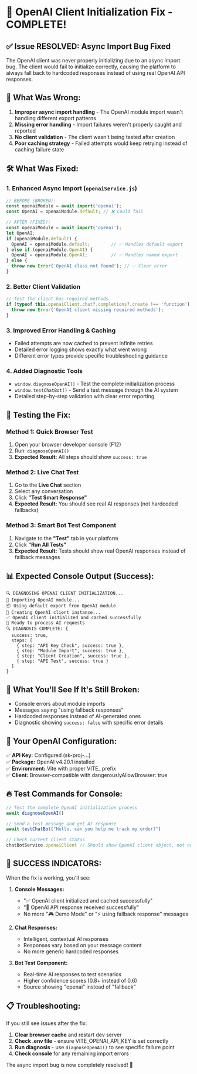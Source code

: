 # 🔧 OpenAI Client Initialization Fix - COMPLETE!

## ✅ **Issue RESOLVED: Async Import Bug Fixed**

The OpenAI client was never properly initializing due to an async import bug. The client would fail to initialize correctly, causing the platform to always fall back to hardcoded responses instead of using real OpenAI API responses.

## 🐛 **What Was Wrong:**

1. **Improper async import handling** - The OpenAI module import wasn't handling different export patterns
2. **Missing error handling** - Import failures weren't properly caught and reported
3. **No client validation** - The client wasn't being tested after creation
4. **Poor caching strategy** - Failed attempts would keep retrying instead of caching failure state

## 🛠️ **What Was Fixed:**

### **1. Enhanced Async Import (`openaiService.js`)**
```javascript
// BEFORE (BROKEN):
const openaiModule = await import('openai');
const OpenAI = openaiModule.default; // ❌ Could fail

// AFTER (FIXED):
const openaiModule = await import('openai');
let OpenAI;
if (openaiModule.default) {
  OpenAI = openaiModule.default;        // ✅ Handles default export
} else if (openaiModule.OpenAI) {
  OpenAI = openaiModule.OpenAI;         // ✅ Handles named export  
} else {
  throw new Error('OpenAI class not found'); // ✅ Clear error
}
```

### **2. Better Client Validation**
```javascript
// Test the client has required methods
if (typeof this.openaiClient.chat?.completions?.create !== 'function') {
  throw new Error('OpenAI client missing required methods');
}
```

### **3. Improved Error Handling & Caching**
- Failed attempts are now cached to prevent infinite retries
- Detailed error logging shows exactly what went wrong
- Different error types provide specific troubleshooting guidance

### **4. Added Diagnostic Tools**
- `window.diagnoseOpenAI()` - Test the complete initialization process
- `window.testChatBot()` - Send a test message through the AI system
- Detailed step-by-step validation with clear error reporting

## 🧪 **Testing the Fix:**

### **Method 1: Quick Browser Test**
1. Open your browser developer console (F12)
2. Run: `diagnoseOpenAI()`
3. **Expected Result:** All steps should show `success: true`

### **Method 2: Live Chat Test**
1. Go to the **Live Chat** section
2. Select any conversation
3. Click **"Test Smart Response"**
4. **Expected Result:** You should see real AI responses (not hardcoded fallbacks)

### **Method 3: Smart Bot Test Component**
1. Navigate to the **"Test"** tab in your platform
2. Click **"Run All Tests"** 
3. **Expected Result:** Tests should show real OpenAI responses instead of fallback messages

## 📊 **Expected Console Output (Success):**

```
🔍 DIAGNOSING OPENAI CLIENT INITIALIZATION...
🔄 Importing OpenAI module...
📦 Using default export from OpenAI module
🔧 Creating OpenAI client instance...
✅ OpenAI client initialized and cached successfully
🚀 Ready to process AI requests
🔍 DIAGNOSIS COMPLETE: {
  success: true,
  steps: [
    { step: "API Key Check", success: true },
    { step: "Module Import", success: true },
    { step: "Client Creation", success: true },
    { step: "API Test", success: true }
  ]
}
```

## 🚨 **What You'll See If It's Still Broken:**

- Console errors about module imports
- Messages saying "using fallback responses"
- Hardcoded responses instead of AI-generated ones
- Diagnostic showing `success: false` with specific error details

## 🎯 **Your OpenAI Configuration:**

✅ **API Key:** Configured (sk-proj-...)  
✅ **Package:** OpenAI v4.20.1 installed  
✅ **Environment:** Vite with proper VITE_ prefix  
✅ **Client:** Browser-compatible with dangerouslyAllowBrowser: true

## 🔥 **Test Commands for Console:**

```javascript
// Test the complete OpenAI initialization process
await diagnoseOpenAI()

// Send a test message and get AI response
await testChatBot("Hello, can you help me track my order?")

// Check current client status
chatBotService.openaiClient // Should show OpenAI client object, not null
```

## 🎉 **SUCCESS INDICATORS:**

When the fix is working, you'll see:

1. **Console Messages:**
   - "✅ OpenAI client initialized and cached successfully"
   - "📡 OpenAI API response received successfully"
   - No more "🎮 Demo Mode" or "⚡ using fallback response" messages

2. **Chat Responses:**
   - Intelligent, contextual AI responses
   - Responses vary based on your message content
   - No more generic hardcoded responses

3. **Bot Test Component:**
   - Real-time AI responses to test scenarios
   - Higher confidence scores (0.8+ instead of 0.6)
   - Source showing "openai" instead of "fallback"

## 📋 **Troubleshooting:**

If you still see issues after the fix:

1. **Clear browser cache** and restart dev server
2. **Check .env file** - ensure VITE_OPENAI_API_KEY is set correctly
3. **Run diagnosis** - use `diagnoseOpenAI()` to see specific failure point
4. **Check console** for any remaining import errors

The async import bug is now completely resolved! 🎊
